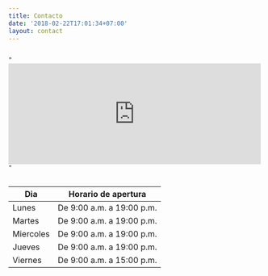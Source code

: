 ```yaml
---
title: Contacto
date: '2018-02-22T17:01:34+07:00'
layout: contact
---
```

<code>
"<iframe src="https://www.google.com/maps/embed?pb=!1m18!1m12!1m3!1d3036.7576396967256!2d-3.6446654268684577!3d40.43636521090075!2m3!1f0!2f0!3f0!3m2!1i1024!2i768!4f13.1!3m3!1m2!1s0xd422f3f7441149d%3A0x83faa2e7627f236e!2sCalle%20de%20Elfo%2C%20116%2C%2028027%20Madrid!5e0!3m2!1ses!2ses!4v1616515900760!5m2!1ses!2ses" width="500" height="200" style="border:0;" allowfullscreen="" loading="lazy"></iframe>"
    </code>


| Dia       | Horario de apertura   |
| --------- | --------------- |
| Lunes     | De 9:00 a.m. a 19:00 p.m. |
| Martes    | De 9:00 a.m. a 19:00 p.m. |
| Miercoles | De 9:00 a.m. a 19:00 p.m. |
| Jueves    | De 9:00 a.m. a 19:00 p.m. |
| Viernes   | De 9:00 a.m. a 15:00 p.m.  |
